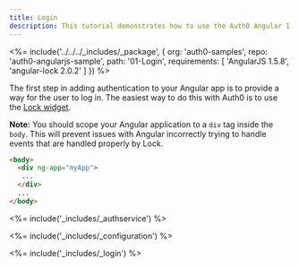 ```yaml
---
title: Login
description: This tutorial demonstrates how to use the Auth0 Angular 1.x SDK to add authentication and authorization to your mobile app.
---
```


<%= include('../../../_includes/_package', {
  org: 'auth0-samples',
  repo: 'auth0-angularjs-sample',
  path: '01-Login',
  requirements: [
    'AngularJS 1.5.8',
    'angular-lock 2.0.2'
  ]
}) %>

The first step in adding authentication to your Angular app is to provide a way for the user to log in. The easiest way to do this with Auth0 is to use the [Lock widget](/libraries/lock).

**Note:** You should scope your Angular application to a `div` tag inside the `body`. This will prevent issues with Angular incorrectly trying to handle events that are handled properly by Lock.

```html
<body>
  <div ng-app="myApp">
   ...
  </div>
  ...
</body>
```

<%= include('_includes/_authservice') %>

<%= include('_includes/_configuration') %>

<%= include('_includes/_login') %>
